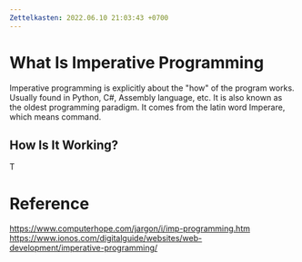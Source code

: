 ```yaml
---
Zettelkasten: 2022.06.10 21:03:43 +0700
---
```

# What Is Imperative Programming
Imperative programming is explicitly about the "how" of the program works. Usually found in Python, C#, Assembly language, etc. It is also known as the oldest programming paradigm. It comes from the latin word Imperare, which means command.

## How Is It Working?
T

# Reference
https://www.computerhope.com/jargon/i/imp-programming.htm
https://www.ionos.com/digitalguide/websites/web-development/imperative-programming/